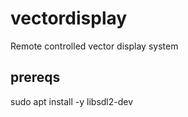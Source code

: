 # vectordisplay
Remote controlled vector display system

## prereqs
sudo apt install -y libsdl2-dev
